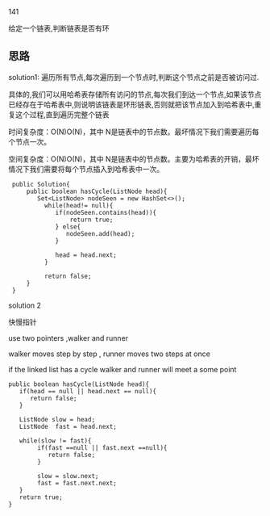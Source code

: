 141

给定一个链表,判断链表是否有环

## 思路

solution1: 遍历所有节点,每次遍历到一个节点时,判断这个节点之前是否被访问过.

具体的,我们可以用哈希表存储所有访问的节点,每次我们到达一个节点,如果该节点已经存在于哈希表中,则说明该链表是环形链表,否则就把该节点加入到哈希表中,重复这个过程,直到遍历完整个链表

时间复杂度：O(N)O(N)，其中 N是链表中的节点数。最坏情况下我们需要遍历每个节点一次。

空间复杂度：O(N)O(N)，其中 N是链表中的节点数。主要为哈希表的开销，最坏情况下我们需要将每个节点插入到哈希表中一次。

```
 public Solution{
     public boolean hasCycle(ListNode head){
        Set<ListNode> nodeSeen = new HashSet<>();
          while(head!= null){
             if(nodeSeen.contains(head)){
                 return true;
             } else{
                nodeSeen.add(head);
             }
             
             head = head.next;
          }
          
          return false;
     }
 }
```



solution 2

快慢指针

use two pointers ,walker and runner

walker moves step by step , runner moves two steps at once

if the linked list  has a cycle walker and runner will meet a some point 

```
public boolean hasCycle(ListNode head){
   if(head == null || head.next == null){
      return false;
   }
   
   ListNode slow = head;
   ListNode  fast = head.next;
   
   while(slow != fast){
        if(fast ==null || fast.next ==null){
           return false;
        }
        
        slow = slow.next;
        fast = fast.next.next;
   }
   return true;
}
```

